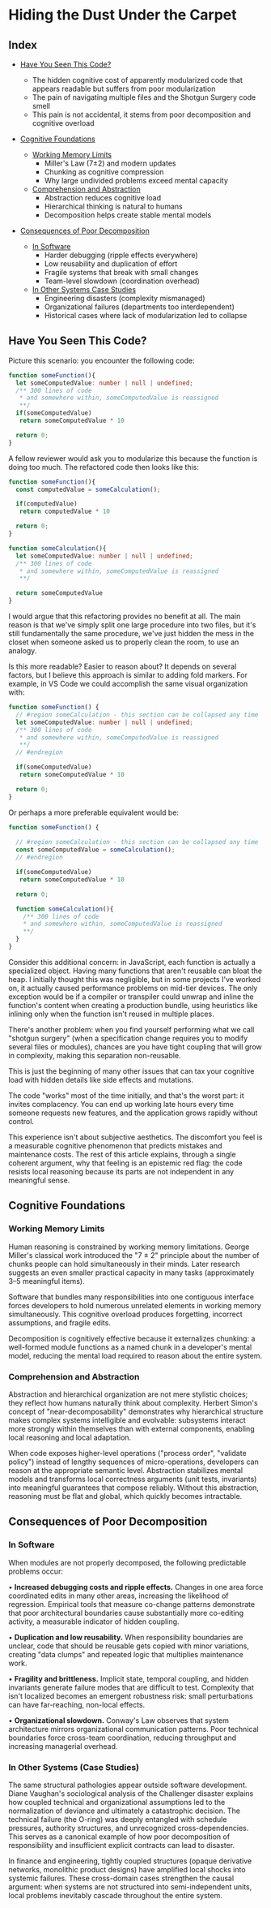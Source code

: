 # Hiding the Dust Under the Carpet

## Index
- [Have You Seen This Code?](#have-you-seen-this-code)
  - The hidden cognitive cost of apparently modularized code that appears readable but suffers from poor modularization
  - The pain of navigating multiple files and the Shotgun Surgery code smell
  - This pain is not accidental, it stems from poor decomposition and cognitive overload

- [Cognitive Foundations](#cognitive-foundations)
  - [Working Memory Limits](#working-memory-limits)
    - Miller's Law (7±2) and modern updates
    - Chunking as cognitive compression
    - Why large undivided problems exceed mental capacity
  - [Comprehension and Abstraction](#comprehension-and-abstraction)
    - Abstraction reduces cognitive load
    - Hierarchical thinking is natural to humans
    - Decomposition helps create stable mental models

- [Consequences of Poor Decomposition](#consequences-of-poor-decomposition)
  - [In Software](#in-software)
    - Harder debugging (ripple effects everywhere)
    - Low reusability and duplication of effort
    - Fragile systems that break with small changes
    - Team-level slowdown (coordination overhead)
  - [In Other Systems Case Studies](#in-other-systems-case-studies)
    - Engineering disasters (complexity mismanaged)
    - Organizational failures (departments too interdependent)
    - Historical cases where lack of modularization led to collapse

<!-- [Formalization in Software](#formalization-in-software)
  [Coupling and Cohesion](#coupling-and-cohesion)
    - Definitions of coupling and cohesion
    - Why high coupling is dangerous
    - Why high cohesion is desirable
  [Metrics and Attempts](#metrics-and-attempts)
    - Attempts to measure complexity (McCabe, Halstead, etc.)
    - Limitations of metrics
    - Still useful to guide decomposition -->

<!-- [Benefits of Decomposition](#benefits-of-decomposition)
  [Proven Advantages](#proven-advantages)
    - Easier comprehension
    - Improved maintainability
    - Faster onboarding of developers
    - Reduced error rates
  [Historical Context](#historical-context)
    - Decomposition as old as math (Euclid, Polya)
    - Systems theory and modular design
    - Dijkstra and structured programming

[Decomposition Done Wrong](#decomposition-done-wrong)
  [Over Decomposition](#over-decomposition)
    - Too many small pieces create complexity
    - More glue code than actual logic
  [Wrong-Boundaries](#wrong-boundaries)
    - Artificial splits that increase coupling
    - "Hiding in another file" ≠ decomposition

[What Good Decomposition Looks Like](#what-good-decomposition-looks-like)
  - Clear separation of responsibilities
  - Minimal and meaningful dependencies
  - Results of one part can feed another, but not interdependence
  - Real examples of clean decomposition

[Business Reality and The Myth of No Time](#business-reality-and-the-myth-of-no-time)
  - Common excuse: "we don't have time to decompose"
  - Reality: poor decomposition increases long-term costs
  - Decomposition as a skill (gets faster with practice)
  - Why time pressure should not excuse bad structure -->

## Have You Seen This Code?

Picture this scenario: you encounter the following code:

```ts
function someFunction(){
  let someComputedValue: number | null | undefined;
  /** 300 lines of code
   * and somewhere within, someComputedValue is reassigned
   **/
  if(someComputedValue)
   return someComputedValue * 10

  return 0;
}
```

A fellow reviewer would ask you to modularize this because the function is doing too much. The refactored code then looks like this:

```ts
function someFunction(){
  const computedValue = someCalculation();

  if(computedValue)
   return computedValue * 10

  return 0;
}

function someCalculation(){
  let someComputedValue: number | null | undefined;
  /** 300 lines of code
   * and somewhere within, someComputedValue is reassigned
   **/

  return someComputedValue
}
```

I would argue that this refactoring provides no benefit at all. The main reason is that we've simply split one large procedure into two files, but it's still fundamentally the same procedure, we've just hidden the mess in the closet when someone asked us to properly clean the room, to use an analogy.

Is this more readable? Easier to reason about? It depends on several factors, but I believe this approach is similar to adding fold markers. For example, in VS Code we could accomplish the same visual organization with:

```ts
function someFunction() {
  // #region someCalculation - this section can be collapsed any time
  let someComputedValue: number | null | undefined;
  /** 300 lines of code
   * and somewhere within, someComputedValue is reassigned
   **/
  // #endregion

  if(someComputedValue)
   return someComputedValue * 10

  return 0;
}
```

Or perhaps a more preferable equivalent would be:

```ts
function someFunction() {
  
  // #region someCalculation - this section can be collapsed any time
  const someComputedValue = someCalculation();
  // #endregion

  if(someComputedValue)
   return someComputedValue * 10

  return 0;

  function someCalculation(){
    /** 300 lines of code
    * and somewhere within, someComputedValue is reassigned
    **/
  }
}
```

Consider this additional concern: in JavaScript, each function is actually a specialized object. Having many functions that aren't reusable can bloat the heap. I initially thought this was negligible, but in some projects I've worked on, it actually caused performance problems on mid-tier devices. The only exception would be if a compiler or transpiler could unwrap and inline the function's content when creating a production bundle, using heuristics like inlining only when the function isn't reused in multiple places.

There's another problem: when you find yourself performing what we call "shotgun surgery" (when a specification change requires you to modify several files or modules), chances are you have tight coupling that will grow in complexity, making this separation non-reusable.

This is just the beginning of many other issues that can tax your cognitive load with hidden details like side effects and mutations.

The code "works" most of the time initially, and that's the worst part: it invites complacency. You can end up working late hours every time someone requests new features, and the application grows rapidly without control.

This experience isn't about subjective aesthetics. The discomfort you feel is a measurable cognitive phenomenon that predicts mistakes and maintenance costs. The rest of this article explains, through a single coherent argument, why that feeling is an epistemic red flag: the code resists local reasoning because its parts are not independent in any meaningful sense.

## Cognitive Foundations

### Working Memory Limits

Human reasoning is constrained by working memory limitations. George Miller's classical work introduced the "7 ± 2" principle about the number of chunks people can hold simultaneously in their minds. Later research suggests an even smaller practical capacity in many tasks (approximately 3–5 meaningful items).
<!-- Citation is needed here -->

Software that bundles many responsibilities into one contiguous interface forces developers to hold numerous unrelated elements in working memory simultaneously. This cognitive overload produces forgetting, incorrect assumptions, and fragile edits.

Decomposition is cognitively effective because it externalizes chunking: a well-formed module functions as a named chunk in a developer's mental model, reducing the mental load required to reason about the entire system.

### Comprehension and Abstraction

Abstraction and hierarchical organization are not mere stylistic choices; they reflect how humans naturally think about complexity. Herbert Simon's concept of "near-decomposability" demonstrates why hierarchical structure makes complex systems intelligible and evolvable: subsystems interact more strongly within themselves than with external components, enabling local reasoning and local adaptation.

<!-- Needs citation -->

When code exposes higher-level operations ("process order", "validate policy") instead of lengthy sequences of micro-operations, developers can reason at the appropriate semantic level. Abstraction stabilizes mental models and transforms local correctness arguments (unit tests, invariants) into meaningful guarantees that compose reliably. Without this abstraction, reasoning must be flat and global, which quickly becomes intractable.

## Consequences of Poor Decomposition

### In Software

When modules are not properly decomposed, the following predictable problems occur:

• **Increased debugging costs and ripple effects.** Changes in one area force coordinated edits in many other areas, increasing the likelihood of regression. Empirical tools that measure co-change patterns demonstrate that poor architectural boundaries cause substantially more co-editing activity, a measurable indicator of hidden coupling.

• **Duplication and low reusability.** When responsibility boundaries are unclear, code that should be reusable gets copied with minor variations, creating "data clumps" and repeated logic that multiplies maintenance work.
<!-- Recent automated refactoring research documents the prevalence and cost of these data-clump patterns and shows measurable gains when they are corrected. -->

• **Fragility and brittleness.** Implicit state, temporal coupling, and hidden invariants generate failure modes that are difficult to test. Complexity that isn't localized becomes an emergent robustness risk: small perturbations can have far-reaching, non-local effects.

• **Organizational slowdown.** Conway's Law observes that system architecture mirrors organizational communication patterns. Poor technical boundaries force cross-team coordination, reducing throughput and increasing managerial overhead.

### In Other Systems (Case Studies)

The same structural pathologies appear outside software development. Diane Vaughan's sociological analysis of the Challenger disaster explains how coupled technical and organizational assumptions led to the normalization of deviance and ultimately a catastrophic decision. The technical failure (the O-ring) was deeply entangled with schedule pressures, authority structures, and unrecognized cross-dependencies. This serves as a canonical example of how poor decomposition of responsibility and insufficient explicit contracts can lead to disaster.

In finance and engineering, tightly coupled structures (opaque derivative networks, monolithic product designs) have amplified local shocks into systemic failures. These cross-domain cases strengthen the causal argument: when systems are not structured into semi-independent units, local problems inevitably cascade throughout the entire system.

